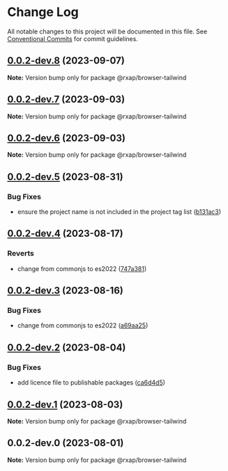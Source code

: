 # Change Log

All notable changes to this project will be documented in this file.
See [Conventional Commits](https://conventionalcommits.org) for commit guidelines.

## [0.0.2-dev.8](https://gitlab.com/rxap/packages/compare/@rxap/browser-tailwind@0.0.2-dev.7...@rxap/browser-tailwind@0.0.2-dev.8) (2023-09-07)

**Note:** Version bump only for package @rxap/browser-tailwind

## [0.0.2-dev.7](https://gitlab.com/rxap/packages/compare/@rxap/browser-tailwind@0.0.2-dev.6...@rxap/browser-tailwind@0.0.2-dev.7) (2023-09-03)

**Note:** Version bump only for package @rxap/browser-tailwind

## [0.0.2-dev.6](https://gitlab.com/rxap/packages/compare/@rxap/browser-tailwind@0.0.2-dev.5...@rxap/browser-tailwind@0.0.2-dev.6) (2023-09-03)

**Note:** Version bump only for package @rxap/browser-tailwind

## [0.0.2-dev.5](https://gitlab.com/rxap/packages/compare/@rxap/browser-tailwind@0.0.2-dev.4...@rxap/browser-tailwind@0.0.2-dev.5) (2023-08-31)

### Bug Fixes

- ensure the project name is not included in the project tag list ([b131ac3](https://gitlab.com/rxap/packages/commit/b131ac3bd92b3b8799d62f15bbd30a1997d7c753))

## [0.0.2-dev.4](https://gitlab.com/rxap/packages/compare/@rxap/browser-tailwind@0.0.2-dev.3...@rxap/browser-tailwind@0.0.2-dev.4) (2023-08-17)

### Reverts

- change from commonjs to es2022 ([747a381](https://gitlab.com/rxap/packages/commit/747a381a090f0a276cf363da61bb19ed0c9cb5b7))

## [0.0.2-dev.3](https://gitlab.com/rxap/packages/compare/@rxap/browser-tailwind@0.0.2-dev.2...@rxap/browser-tailwind@0.0.2-dev.3) (2023-08-16)

### Bug Fixes

- change from commonjs to es2022 ([a69aa25](https://gitlab.com/rxap/packages/commit/a69aa25b9824b94613392b3ea42fba18e5eb1168))

## [0.0.2-dev.2](https://gitlab.com/rxap/packages/compare/@rxap/browser-tailwind@0.0.2-dev.1...@rxap/browser-tailwind@0.0.2-dev.2) (2023-08-04)

### Bug Fixes

- add licence file to publishable packages ([ca6d4d5](https://gitlab.com/rxap/packages/commit/ca6d4d509a743b89bad5ed7ae935d3007231705a))

## [0.0.2-dev.1](https://gitlab.com/rxap/packages/compare/@rxap/browser-tailwind@0.0.2-dev.0...@rxap/browser-tailwind@0.0.2-dev.1) (2023-08-03)

**Note:** Version bump only for package @rxap/browser-tailwind

## 0.0.2-dev.0 (2023-08-01)

**Note:** Version bump only for package @rxap/browser-tailwind
